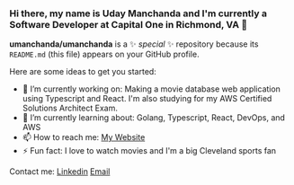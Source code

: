 ### Hi there, my name is Uday Manchanda and I'm currently a Software Developer at Capital One in Richmond, VA 👋

**umanchanda/umanchanda** is a ✨ _special_ ✨ repository because its `README.md` (this file) appears on your GitHub profile.

Here are some ideas to get you started:

- 🔭 I’m currently working on: Making a movie database web application using Typescript and React. I'm also studying for my AWS Certified Solutions Architect Exam. 
- 🌱 I’m currently learning about: Golang, Typescript, React, DevOps, and AWS
- 📫 How to reach me: [My Website](https://umanchanda.github.io)
- ⚡ Fun fact: I love to watch movies and I'm a big Cleveland sports fan

Contact me:
[Linkedin](https://linkedin.com/umanchanda)
[Email](mailto:uday.manchanda14@gmail.com)
<!--
- 👯 I’m looking to collaborate on ...
- 🤔 I’m looking for help with ...
- 💬 Ask me about ...
-->
